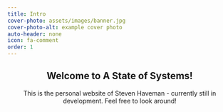 ```yaml
---
title: Intro
cover-photo: assets/images/banner.jpg
cover-photo-alt: example cover photo
auto-header: none
icon: fa-comment
order: 1
---
```


<header>
  <h2 class="alt">Welcome to A State of Systems!</h2>
  <p>This is the personal website of Steven Haveman - currently still in development. Feel free to look around!
</header>

<!---
Old button code
<footer>
  <a href="#portfolio" class="button scrolly">Magna Aliquam</a>
</footer>
-->
